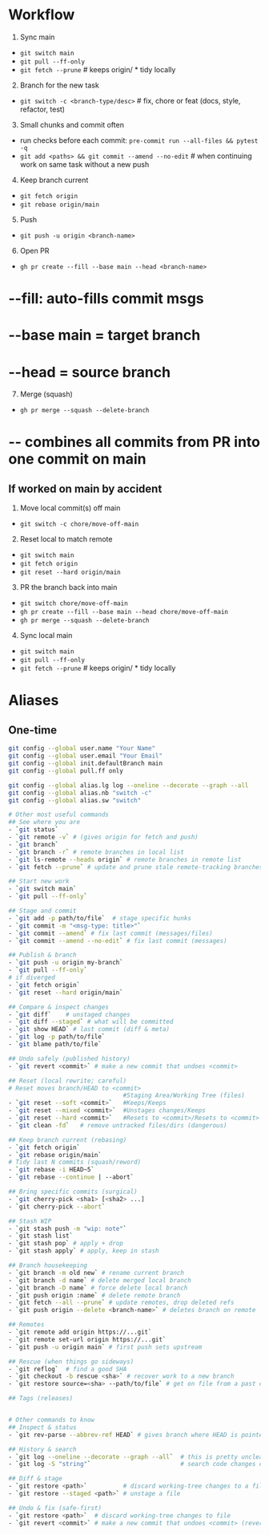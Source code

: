 # Workflow
1. Sync main
- `git switch main`
- `git pull --ff-only`
- `git fetch --prune` # keeps origin/ * tidy locally 

2. Branch for the new task
- `git switch -c <branch-type/desc>` # fix, chore or feat (docs, style, refactor, test)

3. Small chunks and commit often
- run checks before each commit: `pre-commit run --all-files && pytest -q`
- `git add <paths> && git commit --amend --no-edit` # when continuing work on same task without a new push

4. Keep branch current
- `git fetch origin`
- `git rebase origin/main`

5. Push
- `git push -u origin <branch-name>`

6. Open PR
- `gh pr create --fill --base main --head <branch-name>` 
# --fill: auto-fills commit msgs
# --base main = target branch
# --head <branch-name> = source branch 

7. Merge (squash)
- `gh pr merge --squash --delete-branch`
# -- combines all commits from PR into one commit on main

## If worked on main by accident
1. Move local commit(s) off main 
- `git switch -c chore/move-off-main`

2. Reset local to match remote 
- `git switch main`
- `git fetch origin`
- `git reset --hard origin/main`

3. PR the branch back into main
- `git switch chore/move-off-main` 
- `gh pr create --fill --base main --head chore/move-off-main`
- `gh pr merge --squash --delete-branch`

4. Sync local main
- `git switch main`
- `git pull --ff-only`
- `git fetch --prune` # keeps origin/ * tidy locally 

# Aliases
## One-time
```bash
git config --global user.name "Your Name"
git config --global user.email "Your Email"
git config --global init.defaultBranch main
git config --global pull.ff only
```

```bash
git config --global alias.lg log --oneline --decorate --graph --all
git config --global alias.nb "switch -c"
git config --global alias.sw "switch"

# Other most useful commands
## See where you are
- `git status`
- `git remote -v` # (gives origin for fetch and push)
- `git branch`
- `git branch -r` # remote branches in local list
- `git ls-remote --heads origin` # remote branches in remote list
- `git fetch --prune` # update and prune stale remote-tracking branches

## Start new work
- `git switch main`
- `git pull --ff-only`

## Stage and commit
- `git add -p path/to/file`  # stage specific hunks
- `git commit -m "<msg-type: title>"`
- `git commit --amend` # fix last commit (messages/files)
- `git commit --amend --no-edit` # fix last commit (messages)

## Publish & branch
- `git push -u origin my-branch`
- `git pull --ff-only` 
# if diverged
- `git fetch origin`
- `git reset --hard origin/main`

## Compare & inspect changes
- `git diff`    # unstaged changes
- `git diff --staged` # what will be committed
- `git show HEAD` # last commit (diff & meta)
- `git log -p path/to/file`
- `git blame path/to/file`

## Undo safely (published history)
- `git revert <commit>` # make a new commit that undoes <commit>

## Reset (local rewrite; careful)
# Reset moves branch/HEAD to <commit>
                                #Staging Area/Working Tree (files)
- `git reset --soft <commit>`   #Keeps/Keeps
- `git reset --mixed <commit>`  #Unstages changes/Keeps
- `git reset --hard <commit>`   #Resets to <commit>/Resets to <commit>
- `git clean -fd`   # remove untracked files/dirs (dangerous)

## Keep branch current (rebasing)
- `git fetch origin`
- `git rebase origin/main`
# Tidy last N commits (squash/reword)
- `git rebase -i HEAD~5`
- `git rebase --continue | --abort`

## Bring specific commits (surgical)
- `git cherry-pick <sha1> [<sha2> ...]
- `git cherry-pick --abort`

## Stash WIP
- `git stash push -m "wip: note"`
- `git stash list`
- `git stash pop` # apply + drop
- `git stash apply` # apply, keep in stash

## Branch housekeeping
- `git branch -m old new` # rename current branch
- `git branch -d name` # delete merged local branch
- `git branch -D name` # force delete local branch
- `git push origin :name` # delete remote branch
- `git fetch --all --prune` # update remotes, drop deleted refs
- `git push origin --delete <branch-name>` # deletes branch on remote

## Remotes
- `git remote add origin https://...git`
- `git remote set-url origin https://...git`
- `git push -u origin main` # first push sets upstream

## Rescue (when things go sideways)
- `git reflog`  # find a good SHA
- `git checkout -b rescue <sha>` # recover work to a new branch
- `git restore source=<sha> --path/to/file` # get on file from a past commit

## Tags (releases)


# Other commands to know
## Inspect & status
- `git rev-parse --abbrev-ref HEAD` # gives branch where HEAD is pointed

## History & search
- `git log --oneline --decorate --graph --all`  # this is pretty unclear to me
- `git log -S "string"`                         # search code changes containing string"

## Diff & stage
- `git restore <path>`          # discard working-tree changes to a file
- `git restore --staged <path>` # unstage a file

## Undo & fix (safe-first)
- `git restore <path>`  # discard working-tree changes to file
- `git revert <commit>` # make a new commit that undoes <commit> (reverts are safest for published history)
